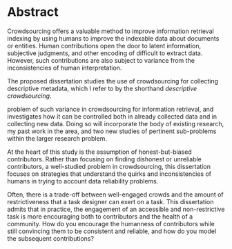 Abstract
========

Crowdsourcing offers a valuable method to improve information retrieval indexing by using humans to improve the indexable data about documents or entities.
Human contributions open the door to latent information, subjective judgments, and other encoding of difficult to extract data.
However, such contributions are also subject to variance from the inconsistencies of human interpretation.

The proposed dissertation studies the use of crowdsourcing for collecting descriptive metadata, which I refer to by the shorthand _descriptive crowdsourcing_.

problem of such variance in crowdsourcing for information retrieval, and investigates how it can be controlled both in already collected data and in collecting new data.
Doing so will incorporate the body of existing research, my past work in the area, and two new studies of pertinent sub-problems within the larger research problem.

At the heart of this study is the assumption of honest-but-biased contributors.
Rather than focusing on finding dishonest or unreliable contributors, a well-studied problem in crowdsourcing, this dissertation focuses on strategies that understand the quirks and inconsistencies of humans in trying to account data reliability problems.

Often, there is a trade-off between well-engaged crowds and the amount of restrictiveness that a task designer can exert on a task.
This dissertation admits that in practice, the engagement of an accessible and non-restrictive task is more encouraging both to contributors and the health of a community.
How do you encourage the humanness<!-- I know this is a real word used in literature, but it seems awkwark... --> of contributors while still convincing them to be consistent and reliable, and how do you model the subsequent contributions?

